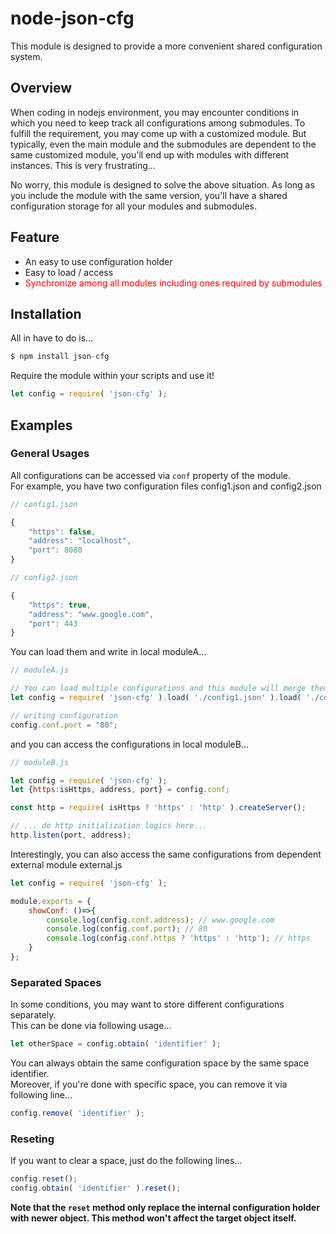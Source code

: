 # node-json-cfg #

This module is designed to provide a more convenient shared configuration system.

## Overview ##
When coding in nodejs environment, you may encounter conditions in which you need to keep track all configurations among submodules. To fulfill the requirement, you may come up with a customized module. But typically, even the main module and the submodules are dependent to the same customized module, you'll end up with modules with different instances. This is very frustrating...

No worry, this module is designed to solve the above situation. As long as you include the module with the same version, you'll have a shared configuration storage for all your modules and submodules.



## Feature ##

* An easy to use configuration holder
* Easy to load / access
* <span style='color:#F00'>Synchronize among all modules including ones required by submodules</span>



## Installation ##

All in have to do is...

```javascript
$ npm install json-cfg
```

Require the module within your scripts and use it!

```javascript
let config = require( 'json-cfg' );
```



## Examples ##

### General Usages ###

All configurations can be accessed via ```conf``` property of the module.  
For example, you have two configuration files config1.json and config2.json

```javascript
// config1.json

{
	"https": false,
	"address": "localhost",
	"port": 8080
}
```

```javascript
// config2.json

{
	"https": true,
	"address": "www.google.com",
	"port": 443
}
```

You can load them and write in local moduleA...

```javascript
// moduleA.js

// You can load multiple configurations and this module will merge them into the same space
let config = require( 'json-cfg' ).load( './config1.json' ).load( './config2.json' );

// writing configuration
config.conf.port = "80";
```

and you can access the configurations in local moduleB...

```javascript
// moduleB.js

let config = require( 'json-cfg' );
let {https:isHttps, address, port} = config.conf;

const http = require( isHttps ? 'https' : 'http' ).createServer();

// ... do http initialization logics here...
http.listen(port, address);
```

Interestingly, you can also access the same configurations from dependent external module external.js

```javascript
let config = require( 'json-cfg' );

module.exports = {
	showConf: ()=>{
		console.log(config.conf.address); // www.google.com
		console.log(config.conf.port); // 80
		console.log(config.conf.https ? 'https' : 'http'); // https
	}
};
```

### Separated Spaces ###

In some conditions, you may want to store different configurations separately.  
This can be done via following usage...

```javascript
let otherSpace = config.obtain( 'identifier' );
```

You can always obtain the same configuration space by the same space identifier.  
Moreover, if you're done with specific space, you can remove it via following line...

```javascript
config.remove( 'identifier' );
```

### Reseting ###

If you want to clear a space, just do the following lines...

```javascript
config.reset();
config.obtain( 'identifier' ).reset();
```
<strong>Note that the ```reset``` method only replace the internal configuration holder with newer object. This method won't affect the target object itself.</strong>